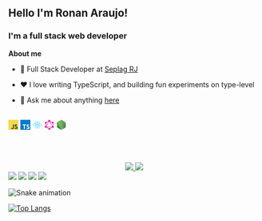 ## Hello I'm Ronan Araujo!

### I'm a full stack web developer

**About me**

- 💼 Full Stack Developer at [Seplag RJ]([http://teste.com/](http://planejamento.rj.gov.br/))

- ❤️ I love writing TypeScript, and building fun experiments on type-level

- 💬 Ask me about anything [here](https://github.com/ronancostaaraujo/ronancostaaraujo/issues)

 <br/>
<code><img height="20" alt="javascript" src="https://raw.githubusercontent.com/github/explore/80688e429a7d4ef2fca1e82350fe8e3517d3494d/topics/javascript/javascript.png"></code>
<code><img height="20" alt="typescript" src="https://raw.githubusercontent.com/github/explore/80688e429a7d4ef2fca1e82350fe8e3517d3494d/topics/typescript/typescript.png"></code>
<code><img height="20" alt="react" src="https://raw.githubusercontent.com/github/explore/80688e429a7d4ef2fca1e82350fe8e3517d3494d/topics/react/react.png"></code>
<code><img height="20" alt="graphql" src="https://raw.githubusercontent.com/github/explore/5c058a388828bb5fde0bcafd4bc867b5bb3f26f3/topics/graphql/graphql.png"></code>
<code><img height="20" alt="nodejs" src="https://raw.githubusercontent.com/github/explore/80688e429a7d4ef2fca1e82350fe8e3517d3494d/topics/nodejs/nodejs.png"></code>   
  
  <br/><br/>

<div align="center">
  <a href="https://github.com/ronancostaaraujo">
  <img height="180em" src="https://github-readme-stats.vercel.app/api?username=ronancostaaraujo&show_icons=true&theme=dracula&include_all_commits=true&count_private=true"/>
  <img height="180em" src="https://github-readme-stats.vercel.app/api/top-langs/?username=ronancostaaraujo&layout=compact&langs_count=7&theme=dracula"/>
</div>
 
  <div> 
  <a href="https://instagram.com/ronancostaaraujo" target="_blank"><img src="https://img.shields.io/badge/-Instagram-%23E4405F?style=for-the-badge&logo=instagram&logoColor=white" target="_blank"></a>
 <a href="[https://discord.gg/wagxzStdcR](https://discordapp.com/users/ronancostaaraujo#3775)" target="_blank"><img src="https://img.shields.io/badge/Discord-7289DA?style=for-the-badge&logo=discord&logoColor=white" target="_blank"></a> 
  <a href = "mailto:ronancostaaraujo@gmail.com"><img src="https://img.shields.io/badge/-Gmail-%23333?style=for-the-badge&logo=gmail&logoColor=white" target="_blank"></a>
  <a href="[https://www.linkedin.com/in/rafaella-ballerini-45875016a](https://www.linkedin.com/in/ronan-araujo-11a378a7/)" target="_blank"><img src="https://img.shields.io/badge/-LinkedIn-%230077B5?style=for-the-badge&logo=linkedin&logoColor=white" target="_blank"></a> 
 
  ![Snake animation](https://github.com/ronancostaaraujo/ronancostaaraujo/blob/output/github-contribution-grid-snake.svg)
 
</div>
  
  
  [![Top Langs](https://github-readme-stats.vercel.app/api/top-langs/?username=ronancostaaraujo&layout=compact)](https://github.com/ronancostaaraujo/github-readme-stats)
